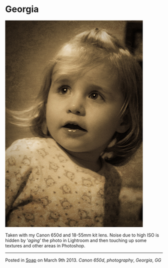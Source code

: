 # Georgia

![Georgia - Sepia Toned](img/georgiaSepiaCut.jpg "Georgia, aged 19 mths and 10 days")

Taken with my Canon 650d and 18-55mm kit lens.  Noise due to high ISO is hidden by ‘_aging_’ the photo in Lightroom and then touching up some textures and other areas in Photoshop.

---

Posted in [Soap](../ "Soap") on March 9th 2013.  _Canon 650d_, _photography_, _Georgia_, _GG_